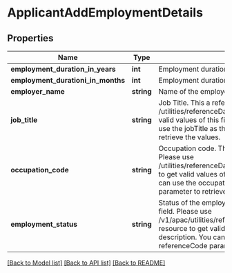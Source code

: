 # ApplicantAddEmploymentDetails

## Properties
Name | Type | Description | Notes
------------ | ------------- | ------------- | -------------
**employment_duration_in_years** | **int** | Employment duration in years | [optional] 
**employment_durationi_in_months** | **int** | Employment duration in months | [optional] 
**employer_name** | **string** | Name of the employer. | [optional] 
**job_title** | **string** | Job Title. This a reference data field. Please use /utilities/referenceData/{jobTitle} resource to get valid values of this field with descriptions. You can use the jobTitle as the referenceCode parameter to retrieve the values. | [optional] 
**occupation_code** | **string** | Occupation code. This is a reference data field. Please use /utilities/referenceData/{occupationCode} resource to get valid values of this field with descriptions. You can use the occupationCode as the referenceCode parameter to retrieve the values. | [optional] 
**employment_status** | **string** | Status of the employment.This is a reference data field. Please use /v1/apac/utilities/referenceData/{employmentStatus} resource to get valid value of this field with description. You can use the field name as the referenceCode parameter to retrieve the values. | [optional] 

[[Back to Model list]](../../README.md#documentation-for-models) [[Back to API list]](../../README.md#documentation-for-api-endpoints) [[Back to README]](../../README.md)


